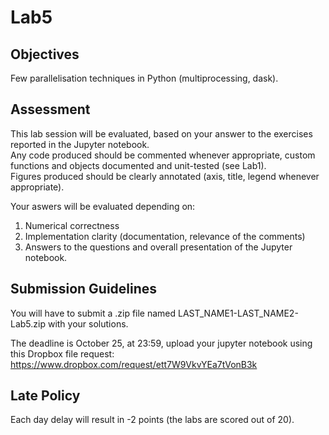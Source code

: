 # Lab5

## Objectives 

Few parallelisation techniques in Python (multiprocessing, dask).

## Assessment 

This lab session will be evaluated, based on your answer to the exercises reported in the Jupyter notebook.\
Any code produced should be commented whenever appropriate, custom functions and objects documented and unit-tested (see Lab1).\
Figures produced should be clearly annotated (axis, title, legend whenever appropriate).

Your aswers will be evaluated depending on:
1. Numerical correctness
2. Implementation clarity (documentation, relevance of the comments)
3. Answers to the questions and overall presentation of the Jupyter notebook.

## Submission Guidelines

You will have to submit a .zip file named LAST_NAME1-LAST_NAME2-Lab5.zip with your solutions.

The deadline is October 25, at 23:59, upload your jupyter notebook using this Dropbox file request:
https://www.dropbox.com/request/ett7W9VkvYEa7tVonB3k

## Late Policy

Each day delay will result in -2 points (the labs are scored out of 20).



